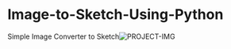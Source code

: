 # Image-to-Sketch-Using-Python
 Simple Image Converter to Sketch![PROJECT-IMG](https://user-images.githubusercontent.com/67924699/185820281-b1d998f0-5e8a-4cc7-b8d6-abb1ce171b78.png)

